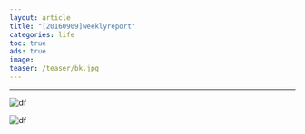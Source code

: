 ```yaml
---
layout: article
title: "[20160909]weeklyreport"
categories: life
toc: true
ads: true
image:
teaser: /teaser/bk.jpg
---
```


---



![df](https://github.com/storage201608/storage/blob/master/myhome2016/_posts/life/2016-09-09-20160909105323life.md/IMG_20160909_104422.jpg?raw=true)

![df](https://github.com/storage201608/storage/blob/master/myhome2016/_posts/life/2016-09-09-20160909105323life.md/IMG_20160909_101005.jpg?raw=true)

